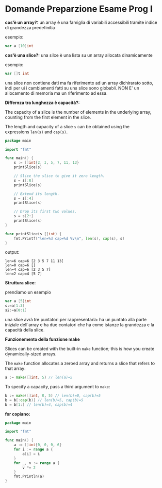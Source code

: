 # Domande Preparzione  Esame Prog I

**cos'è un array?:** un array è una  famiglia  di variabili   accessibili tramite indice di grandezza predefinitia  

esempio:

```go
var a [10]int
```

**cos'è una slice?:** una silce è una lista su un array allocata dinamicamente

esempio:

```go
var []t int
```

una  slice non contiene dati ma fa riferimento ad  un array dichirarato  sotto, indi per  ui i cambiamenti fatti su una slice  sono globabli.  NON E' un allocamento di memoria  ma  un riferimento ad  essa.

**Differnza tra lunghezza è capacità?:** 

The capacity of a slice is the number of elements in the underlying array, counting from the first element in the slice.

The length and capacity of a slice `s` can be obtained using the expressions `len(s)` and `cap(s)`.

```go
package main

import "fmt"

func main() {
    s := []int{2, 3, 5, 7, 11, 13}
    printSlice(s)

    // Slice the slice to give it zero length.
    s = s[:0]
    printSlice(s)

    // Extend its length.
    s = s[:4]
    printSlice(s)

    // Drop its first two values.
    s = s[2:]
    printSlice(s)
}

func printSlice(s []int) {
    fmt.Printf("len=%d cap=%d %v\n", len(s), cap(s), s)
}
```

output:

```
len=6 cap=6 [2 3 5 7 11 13]
len=0 cap=6 []
len=4 cap=6 [2 3 5 7]
len=2 cap=4 [5 7]
```

**Struttura slice:**

prendiamo un esempio

```go
var a [5]int
s:=a[1:3]
s2:=a[0:1]
```

una slice avrà tre puntatori per rappresentarla: ha un puntato alla parte iniziale  dell'array  e ha due contatori che ha come istanze la  grandezza e  la capacità della  slice.

**Funzionemento della  funzione  make**

Slices can be created with the built-in `make` function; this is how you create dynamically-sized arrays.

The `make` function allocates a zeroed array and returns a slice that refers to that array:

```go
a := make([]int, 5) // len(a)=5
```

To specify a capacity, pass a third argument to `make`:

```go
b := make([]int, 0, 5) // len(b)=0, cap(b)=5
b = b[:cap(b)] // len(b)=5, cap(b)=5
b = b[1:] // len(b)=4, cap(b)=4
```

**for copiano:**

```go
package main

import "fmt"

func main() {
	a := []int{0, 0, 0, 6}
	for i := range a {
		a[i] = i
	}
	for _, v := range a {
		v *= 2
	}
	fmt.Println(a)
}

```

